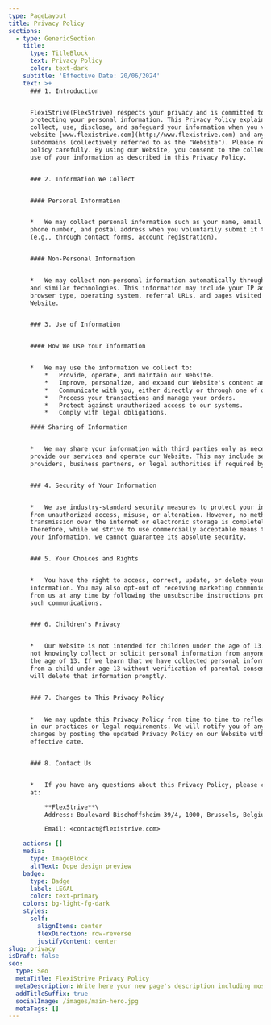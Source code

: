 ```yaml
---
type: PageLayout
title: Privacy Policy
sections:
  - type: GenericSection
    title:
      type: TitleBlock
      text: Privacy Policy
      color: text-dark
    subtitle: 'Effective Date: 20/06/2024'
    text: >+
      ### 1. Introduction


      FlexiStrive(FlexStrive) respects your privacy and is committed to
      protecting your personal information. This Privacy Policy explains how we
      collect, use, disclose, and safeguard your information when you visit our
      website [www.flexistrive.com](http://www.flexistrive.com) and any
      subdomains (collectively referred to as the "Website"). Please read this
      policy carefully. By using our Website, you consent to the collection and
      use of your information as described in this Privacy Policy.


      ### 2. Information We Collect


      #### Personal Information


      *   We may collect personal information such as your name, email address,
      phone number, and postal address when you voluntarily submit it to us
      (e.g., through contact forms, account registration).


      #### Non-Personal Information


      *   We may collect non-personal information automatically through cookies
      and similar technologies. This information may include your IP address,
      browser type, operating system, referral URLs, and pages visited on our
      Website.


      ### 3. Use of Information


      #### How We Use Your Information


      *   We may use the information we collect to:
          *   Provide, operate, and maintain our Website.
          *   Improve, personalize, and expand our Website's content and functionality.
          *   Communicate with you, either directly or through one of our partners, including for customer service, to provide updates and information relating to the Website, and for marketing and promotional purposes.
          *   Process your transactions and manage your orders.
          *   Protect against unauthorized access to our systems.
          *   Comply with legal obligations.

      #### Sharing of Information


      *   We may share your information with third parties only as necessary to
      provide our services and operate our Website. This may include service
      providers, business partners, or legal authorities if required by law.


      ### 4. Security of Your Information


      *   We use industry-standard security measures to protect your information
      from unauthorized access, misuse, or alteration. However, no method of
      transmission over the internet or electronic storage is completely secure.
      Therefore, while we strive to use commercially acceptable means to protect
      your information, we cannot guarantee its absolute security.


      ### 5. Your Choices and Rights


      *   You have the right to access, correct, update, or delete your personal
      information. You may also opt-out of receiving marketing communications
      from us at any time by following the unsubscribe instructions provided in
      such communications.


      ### 6. Children's Privacy


      *   Our Website is not intended for children under the age of 13. We do
      not knowingly collect or solicit personal information from anyone under
      the age of 13. If we learn that we have collected personal information
      from a child under age 13 without verification of parental consent, we
      will delete that information promptly.


      ### 7. Changes to This Privacy Policy


      *   We may update this Privacy Policy from time to time to reflect changes
      in our practices or legal requirements. We will notify you of any material
      changes by posting the updated Privacy Policy on our Website with a new
      effective date.


      ### 8. Contact Us


      *   If you have any questions about this Privacy Policy, please contact us
      at:

          **FlexStrive**\
          Address: Boulevard Bischoffsheim 39/4, 1000, Brussels, Belgium.

          Email: <contact@flexistrive.com>

    actions: []
    media:
      type: ImageBlock
      altText: Dope design preview
    badge:
      type: Badge
      label: LEGAL
      color: text-primary
    colors: bg-light-fg-dark
    styles:
      self:
        alignItems: center
        flexDirection: row-reverse
        justifyContent: center
slug: privacy
isDraft: false
seo:
  type: Seo
  metaTitle: FlexiStrive Privacy Policy
  metaDescription: Write here your new page's description including most relevant keywords.
  addTitleSuffix: true
  socialImage: /images/main-hero.jpg
  metaTags: []
---
```

